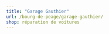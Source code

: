 ```yaml
---
title: "Garage Gauthier"
url: /bourg-de-peage/garage-gauthier/
shop: réparation de voitures
---
```

